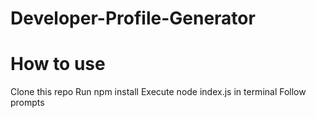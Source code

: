 # Developer-Profile-Generator

# How to use

Clone this repo
Run npm install
Execute node index.js in terminal
Follow prompts
